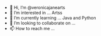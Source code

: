 - 👋 Hi, I’m @veronicajanearts
- 👀 I’m interested in ... Artss
- 🌱 I’m currently learning ... Java and Python
- 💞️ I’m looking to collaborate on ...
- 📫 How to reach me ... 

<!---
veronicajanearts/veronicajanearts is a ✨ special ✨ repository because its `README.md` (this file) appears on your GitHub profile.
You can click the Preview link to take a look at your changes.
--->
